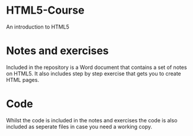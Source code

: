 # HTML5-Course
An introduction to HTML5

# Notes and exercises
Included in the repository is a Word document that contains a set of notes on HTML5. It also includes step by step exercise that gets you to create HTML pages.

# Code
Whilst the code is included in the notes and exercises the code is also included as seperate files in case you need a working copy.
